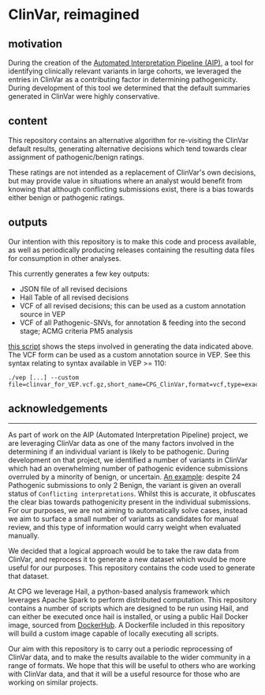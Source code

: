 # ClinVar, reimagined

## motivation

During the creation of the [Automated Interpretation Pipeline (AIP)](https://www.github.ocom/populationgenomics/automated-interpretation-pipeline), a tool for identifying clinically relevant variants in large cohorts, we leveraged the entries in ClinVar as a contributing factor in determining pathogenicity. During development of this tool we determined that the default summaries generated in ClinVar were highly conservative.

## content

This repository contains an alternative algorithm for re-visiting the ClinVar default results, generating alternative decisions which tend towards clear assignment of pathogenic/benign ratings. 

These ratings are not intended as a replacement of ClinVar's own decisions, but may provide value in situations where an analyst would benefit from knowing that although conflicting submissions exist, there is a bias towards either benign or pathogenic ratings.

## outputs

Our intention with this repository is to make this code and process available, as well as periodically producing releases containing the resulting data files for consumption in other analyses. 

This currently generates a few key outputs:

* JSON file of all revised decisions
* Hail Table of all revised decisions
* VCF of all revised decisions; this can be used as a custom annotation source in VEP
* VCF of all Pathogenic-SNVs, for annotation & feeding into the second stage; ACMG criteria PM5 analysis

[this script](example_script.sh) shows the steps involved in generating the data indicated above. The VCF form can be used as a custom annotation source in VEP. See this syntax relating to syntax available in VEP >= 110:

```
./vep [...] --custom file=clinvar_for_VEP.vcf.gz,short_name=CPG_ClinVar,format=vcf,type=exact,coords=0,fields=allele_id%gold_stars%clinical_significance
```

## acknowledgements

---

As part of work on the AIP (Automated Interpretation Pipeline) project, we are leveraging ClinVar data as one of the many factors involved in the determining if an individual variant is likely to be pathogenic. During development on that project, we identified a number of variants in ClinVar which had an overwhelming number of pathogenic evidence submissions overruled by a minority of benign, or uncertain. [An example](https://ncbi.nlm.nih.gov/clinvar/variation/10/): despite 24 Pathogenic submissions to only 2 Benign, the variant is given an overall status of `Conflicting interpretations`. Whilst this is accurate, it obfuscates the clear bias towards pathogenicity present in the individual submissions. For our purposes, we are not aiming to automatically solve cases, instead we aim to surface a small number of variants as candidates for manual review, and this type of information would carry weight when evaluated manually.

We decided that a logical approach would be to take the raw data from ClinVar, and reprocess it to generate a new dataset which would be more useful for our purposes. This repository contains the code used to generate that dataset.

At CPG we leverage Hail, a python-based analysis framework which leverages Apache Spark to perform distributed computation. This repository contains a number of scripts which are designed to be run using Hail, and can either be executed once hail is installed, or using a public Hail Docker image, sourced from [DockerHub](https://hub.docker.com/r/hailgenetics/hail/tags). A Dockerfile included in this repository will build a custom image capable of locally executing all scripts.

Our aim with this repository is to carry out a periodic reprocessing of ClinVar data, and to make the results available to the wider community in a range of formats. We hope that this will be useful to others who are working with ClinVar data, and that it will be a useful resource for those who are working on similar projects.

